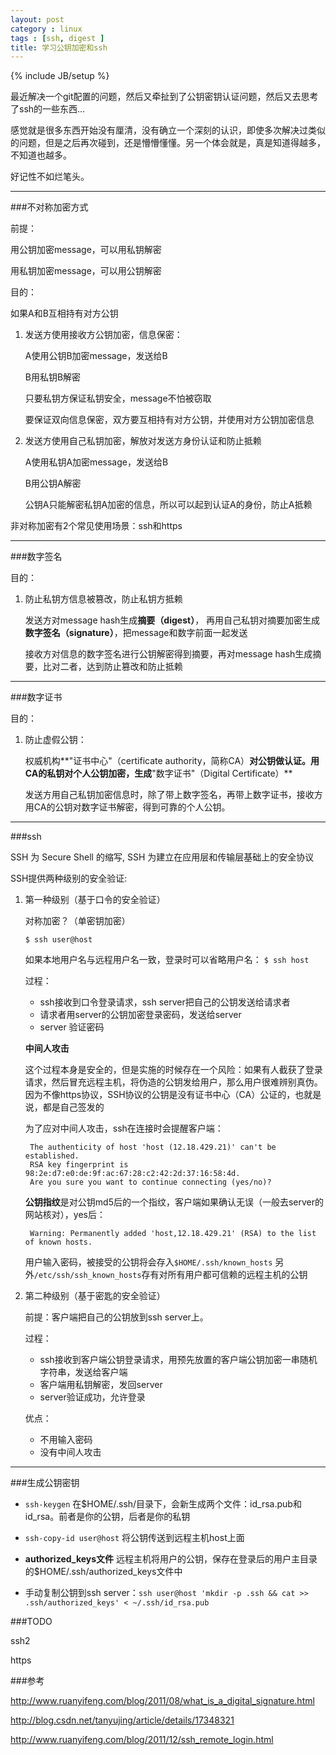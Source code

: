 ```yaml
---
layout: post
category : linux
tags : [ssh, digest ]
title: 学习公钥加密和ssh
---
```

{% include JB/setup %}

最近解决一个git配置的问题，然后又牵扯到了公钥密钥认证问题，然后又去思考了ssh的一些东西...

感觉就是很多东西开始没有厘清，没有确立一个深刻的认识，即使多次解决过类似的问题，但是之后再次碰到，还是懵懵懂懂。另一个体会就是，真是知道得越多，不知道也越多。

好记性不如烂笔头。

---

###不对称加密方式

前提：

用公钥加密message，可以用私钥解密

用私钥加密message，可以用公钥解密

目的：

如果A和B互相持有对方公钥

1. 发送方使用接收方公钥加密，信息保密：

   A使用公钥B加密message，发送给B

   B用私钥B解密

   只要私钥方保证私钥安全，message不怕被窃取

   要保证双向信息保密，双方要互相持有对方公钥，并使用对方公钥加密信息

2. 发送方使用自己私钥加密，解放对发送方身份认证和防止抵赖

   A使用私钥A加密message，发送给B

   B用公钥A解密

   公钥A只能解密私钥A加密的信息，所以可以起到认证A的身份，防止A抵赖

非对称加密有2个常见使用场景：ssh和https

---

###数字签名

目的：

1. 防止私钥方信息被篡改，防止私钥方抵赖

   发送方对message hash生成**摘要（digest）**， 再用自己私钥对摘要加密生成**数字签名（signature）**，把message和数字前面一起发送

   接收方对信息的数字签名进行公钥解密得到摘要，再对message hash生成摘要，比对二者，达到防止篡改和防止抵赖

---

###数字证书

目的：

1. 防止虚假公钥：

   权威机构**"证书中心"（certificate authority，简称CA）**对公钥做认证。用CA的私钥对个人公钥加密，生成**"数字证书"（Digital Certificate）**

   发送方用自己私钥加密信息时，除了带上数字签名，再带上数字证书，接收方用CA的公钥对数字证书解密，得到可靠的个人公钥。

---

###ssh

SSH 为 Secure Shell 的缩写, SSH 为建立在应用层和传输层基础上的安全协议

SSH提供两种级别的安全验证:

1. 第一种级别（基于口令的安全验证）

   对称加密？（单密钥加密）

   `$ ssh user@host`

   如果本地用户名与远程用户名一致，登录时可以省略用户名： `$ ssh host`

   过程：

   * ssh接收到口令登录请求，ssh server把自己的公钥发送给请求者
   * 请求者用server的公钥加密登录密码，发送给server
   * server 验证密码

   **中间人攻击**

   这个过程本身是安全的，但是实施的时候存在一个风险：如果有人截获了登录请求，然后冒充远程主机，将伪造的公钥发给用户，那么用户很难辨别真伪。因为不像https协议，SSH协议的公钥是没有证书中心（CA）公证的，也就是说，都是自己签发的


   为了应对中间人攻击，ssh在连接时会提醒客户端：

        The authenticity of host 'host (12.18.429.21)' can't be established.
        RSA key fingerprint is 98:2e:d7:e0:de:9f:ac:67:28:c2:42:2d:37:16:58:4d.
        Are you sure you want to continue connecting (yes/no)?

   **公钥指纹**是对公钥md5后的一个指纹，客户端如果确认无误（一般去server的网站核对），yes后：


        Warning: Permanently added 'host,12.18.429.21' (RSA) to the list of known hosts.

   用户输入密码，被接受的公钥将会存入`$HOME/.ssh/known_hosts` 另外`/etc/ssh/ssh_known_hosts`存有对所有用户都可信赖的远程主机的公钥

2. 第二种级别（基于密匙的安全验证）

   前提：客户端把自己的公钥放到ssh server上。

   过程：

   * ssh接收到客户端公钥登录请求，用预先放置的客户端公钥加密一串随机字符串，发送给客户端
   * 客户端用私钥解密，发回server
   * server验证成功，允许登录

   优点：

   * 不用输入密码
   * 没有中间人攻击

---

###生成公钥密钥

* `ssh-keygen` 在$HOME/.ssh/目录下，会新生成两个文件：id_rsa.pub和id_rsa。前者是你的公钥，后者是你的私钥

* `ssh-copy-id user@host` 将公钥传送到远程主机host上面

* **authorized_keys文件** 远程主机将用户的公钥，保存在登录后的用户主目录的$HOME/.ssh/authorized_keys文件中

* 手动复制公钥到ssh server：`ssh user@host 'mkdir -p .ssh && cat >> .ssh/authorized_keys' < ~/.ssh/id_rsa.pub`




###TODO


ssh2

https

###参考

<http://www.ruanyifeng.com/blog/2011/08/what_is_a_digital_signature.html>

<http://blog.csdn.net/tanyujing/article/details/17348321>

<http://www.ruanyifeng.com/blog/2011/12/ssh_remote_login.html>
